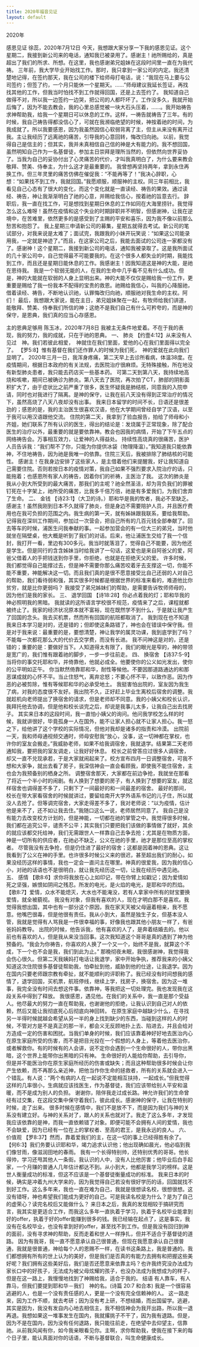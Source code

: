 ```yaml
---
title: 2020年福音见证
layout: default
---
```


2020年


感恩见证
徐蕊，2020年7月12日
今天，我想跟大家分享一下我的感恩见证。这个星期二，我接到新公司来的电话，通知我已被录用了。感谢主！祂所赐给的，真是超出了我们的所求、所想。在这里，我也感谢弟兄姐妹在这段时间里一直在为我代祷。
三年前，我大学毕业开始找工作。那时，我只拿到一家公司的内定。我还清楚地记得，在签约那天，我在公司的楼下给师母打电话，说：“我现在马上要与公司签约；但签了约，一个月只能休一个星期天。……”师母建议我延长签证，再找找其他的工作，但我当时怕找不到工作就得回国，还是上去签约了。
我知道自己做得不对，所以我一边签约一边哭，把公司的人都吓坏了。工作没多久，我就开始后悔了，因为不能去教会，我的心里总感觉被一块大石头压着，……。我开始祷告求神帮助我，给我一个星期日可以休息的工作。这样，一祷告就祷告了三年。有的时候，我自己祷告得都没信心了，可就在我濒临绝望的时候，神按着祂的时间，为我成就了。所以我要感恩，因为我虽然因信心软弱背离了主，但主从来没有离开过我。主让我经历了远离祂的痛苦，引导我的心意回转，悔改归向祂。
以前，我觉得自己是信主的；但其实，我并未真相信自己信的神是大有能力的。我不想回国，虽然明知自己作为一名基督徒，参加主日崇拜是理所当然的，但依然向世界妥协了。当我为自己的妥协付出了心灵痛苦的代价，才叫我真明白了，为什么要来教会敬拜、赞美、侍奉主，为什么这才是最重要的。
我曾想再坚持两年，拿到永住再换工作。但三年灵里的痛苦仿佛在催促我：“不能再等了！”我决心辞职，心想：“如果找不到工作，我就回国。”我愿顺服，顺服神的主权。同三年前相比，我看见自己心态有了很大的变化，而这个变化就是一直读经、祷告的果效。通过读经、祷告，神让我渐渐明白了祂的心意，并赐给我信心，按着祂的旨意去行。
辞职后，我一直在找工作，可是想找到星期日休息的工作如同在大海里捞针。我觉得怎么这么难呀！虽然在疫情和这个失业的时期辞职并不明智，但感谢神，让我在逆境中，在苦难里，依然更多的是感受到了主赐的平安和喜乐，因为我不像以前那么愁苦和抱怨了。
我上星期三申请新公司的募集，星期五就得去考试。新公司的笔试部分，对我来说是太难了；面试完，我跟我的小妹开玩笑说：“如果这公司能录用我，一定就是神迹了。”而且，在这家公司之后，我能去面试的公司连一家都没有了。感谢神！这个星期二，我接到新公司的电话，通知我被录取了。这是我所面试的几十家公司中，自己觉得最不可能要我的。在这个很多人都失业的时期，我能找到工作，而且还是星期日能休息的工作。我感谢主！因我知道这是神的大能，是祂在恩待我。
我是一个软弱无能的人，在我的生命中几乎看不见有什么成功。但是，神的大能就在软弱的人身上显明出来。神的大能不仅仅是赐给我一份工作，更重要是赐给了我一份我本不配得的宝贵的救恩。祂赐给我信心，叫我的心降服祂，借着读经、祷告，不断地认识祂，认罪悔改归向祂，顺服祂对我生命的主权。阿们！
最后，我想跟大家说，能在主日，弟兄姐妹聚在一起，有牧师给我们讲道，能敬拜、赞美、侍奉我们所信的神；这绝不是我们自己有什么可矜夸的，而是神的保守，是恩典，我们真的应当心存感恩。

主的恩典足够用
陈玉冰，2020年7月8日
我被主无条件地爱着。不在于我的表现，我的努力，我的成就，只在于祂的恩典。
一、	肺炎
【约壹4:12】从来没有人见过　神。我们若彼此相爱，　神就住在我们里面，爱他的心在我们里面得以完全了。
【罗5:8】惟有基督在我们还作罪人的时候为我们死，　神的爱就在此向我们显明了。
2020年三月一日，我浑身疼痛，第二天早上去诊所看病，体温38度。在疫情期间，根据日本政府的有关法规，去医院治疗很麻烦。无特殊接触，所在地没有新型肺炎患者，我只能去药店买一些基本药。
可第二天到第八天，我持续地高烧和咳嗽，期间已被确诊为肺炎。第八天去了医院，再次拍了CT，肺部的阴影面积扩大了，由于症状比之前严重了很多，医生怀疑我是肺结核，同意我的入院申请，同时也对我进行了隔离。是神的保守，让我在前八天没有得到正常治疗的情况下，虽然高烧了八天八夜却没有出事。
我来日本留学的时间不长，日语还是很差劲的；感恩的是，我的主治医生很喜欢汉语，他在大学期间曾经自学了汉语，以至于我可以用汉语跟他交流。
住院的第二天，我拿到了验血报告，拍给了师母和小齐姐，她们联系了所有认识的医生，得出的结论是：发烧属于正常现象，除了配合医生的治疗以外，最重要的就是要依靠神。教会也因我的病情，开始了下午五点的网络祷告会。万事相互效力，让爱神的人得益处。
持续性高烧真的很痛苦，医护人员告诉我：“我们帮不了你，只能为你提供冰袋（物理降温）。”我知道我只能依靠神，不住地祷告，因为祂是我唯一的依靠。住院三天后，我被排除了肺结核的可能性。 
感谢主！在我身边安排了这些家人，是主借着他们来提醒我，好让我知道自己需要住院。否则若按日本的疫情对策，我自己如果不强烈要求入院治疗的话，只能拖着；也感恩所有家人的祷告，因着你们的祈祷，主医治了我。
这次的肺炎是我从小到大所受到的最大痛苦，那我们的主呢？祂全然圣洁，却为背负我们的罪被钉死在十字架上，祂所受的痛苦，比我多千倍万倍，祂是有多爱我们，为我们舍弃了生命。
二、	金钱
【诗23:1】（大卫的诗。）耶和华是我的牧者，我必不至缺乏。
感谢主！虽然我刚到日本不久就得了肺炎，但是身边不需要陪护人员，并且医疗费用也在我可负担的范围之内。我生病的第一天，就有姊妹跟我联系，要给我帮助。
记得我在深圳工作期间，参加过一次营会，把自己所有的几百元钱全部奉献了。回去等车的时候，浦医生问我奉献的事。一起参加营会的有一位大三的弟兄，当时他就坐在隔壁桌，他大概是听到了我们的对话。后来，他让浦医生交给了我一个信封，我打开一看，里边有300多元。我当时就落泪了，觉得自己不能要，因为他还是学生。但是同行的含含姊妹当时给我讲了一句话，这爱也是来自阿爸父的爱，阿爸父借着人的手把钱送到你手里，你拒绝，也就是在拒绝天父的爱。
许多时候，我们都觉得自己能撑过去，但是神不需要你那么痛苦咬着牙去支撑这一切，你能不能不重要，神能解决这一切。而且我们真的是很不愿意接受比自己还弱的人对自己的帮助，我们看待弱和强，其实很多时候都是根据世界的标准来看的，难道他比你贫穷，就是比你更弱吗？
我接受了弟兄姊妹们的帮助，是需要告诉牧师师母的，因为他们是我的家长。
三、	退学回国
【诗18:28】你必点着我的灯；耶和华我的　神必照明我的黑暗。
我就读的这所语言学校很不规范，疫情来了之后，课程就都被终止了。我家的经济状况原本就不富裕，现在既然学不到什么，于是就让我产生了回国的念头。我去买机票，然而所有回国的航班都取消了。
我到现在也不知道我来日本学习是对的，还是错的；但即使这条路错了，神也会在错误中保守我。但是对于我来说：最重要的是，要想清楚，神让我学的属灵功课，我到底学到了吗？不能每一次都花那么大的代价去交学费，而没有长进。
我不问神这是对的，还是错的；重要的是：要做好当下。人知道得太有限了，我们的眼光是窄的，神的带领是宽广的，我们惟有跟着祂的脚步，一步一步往前走。
四、	换宿舍
【诗37:5-9】当将你的事交托耶和华，并倚靠他，他就必成全。他要使你的公义如光发出，使你的公平明如正午。
你当默然倚靠耶和华，耐性等候他。不要因那道路通达的和那恶谋成就的心怀不平。当止住怒气，离弃忿怒；不要心怀不平，以致作恶。因为作恶的必被剪除，惟有等候耶和华的必承受地土。
我挺害怕出院的，室友因为我生了病，对我的态度很不友好。我出院不久，正好赶上毕业生离校后宿舍的调整。我就趁机向老师提出了换宿舍的请求，但是老师却不同意。我的小姨父和校长认识，我拜托他去协调，但是他和校长谈完之后，却说是我事儿太多，让我自己出去找房子。
其实来日本的这段时间，我一直怕小姨父的询问。他问我学校怎么样的时候，我就讲很好，毕竟孤身一人在国外，能不让家人担心就不让家人担心。我一怒之下，给他讲了这个学校的实际情况，但他对我却是诸多的指责和冷漠。
出院前一天，我和师母通视频交通时，师母安慰我“放心，没事，这一切神都在掌权，也许你的室友会搬走。”我威胁老师，如果不给我调宿舍，我就退学。结果第二天老师通知我，要把我的室友调走，让我好好休息。 
校长之前曾答应过很多人调宿舍，却又一直不兑现承若，于是大家就闹起来了。校方宣布四月一日调整宿舍，可我不想和大家争，就出去看了房子，我深信神会一直会看顾我，即使我不能住宿舍，主也会为我预备别的栖身之所。
调整宿舍那天，大家都在前边争抢，我就坐在那看了将近一个半小时的闹剧。有人换到了想要的房子，有人换到了想要的室友，就这样宿舍也调得差不多了，只剩下了一间最好的和一间最差的宿舍。
最好的那间，校长在带大家看宿舍的时候就讲过，要留给南开大学外语系书记的儿子住，所以就没人去抢了。但等调完宿舍，大家走得差不多了，我对老师说：“以为疫情，估计他是来不了，还不如让我去住。”我随口这么一说，老师居然同意了。
我自己是没有能力去改变校方计划的，但是神能，一切都在祂的掌管之中。我觉得很多时候，我们都在追究公平，谴责不公平；其实我们只要把我们该做的事情做了就好，其余的就应该都交托给神，我们无需跟世人一样靠自己去争去抢；尤其是在物质方面，神是一切所有的供应者，在祂必不缺乏，公义在祂的手里，祂才是那位至高的掌权者。
尽管我没有去争抢，但是仍住进了最好的宿舍；这都是因着神的恩典。这让我看到了公义在神的手里。也许很多时候公义来的很迟，甚至超出我们的耐心，如果没经历这样的事情，我也一定会一直问主在哪里。神真的很爱我，因为我的信心小，对祂的话语也不是很明白，就让我先经历这一切，让我在经历中遇见祂。
五、	感情
【歌8:6】求你将我放在心上如印记，带在你臂上如戳记；因为爱情如死之坚强，嫉恨如阴间之残忍。所发的电光，是火焰的电光，是耶和华的烈焰。
【歌8:7】爱情，众水不能熄灭，大水也不能淹没，若有人拿家中所有的财宝要换爱情，就全被藐视。
我没有对象，但我有喜欢的人，现在才明白那不是喜欢。我觉得我想出国，其中也有一部分这个原因，我在家天天被父母逼着相亲，我不愿意。他嘴巴很毒，但是他很有责任。我从小到大，虽然是独生子女，但基本没人管，我就是觉得有人骂我是一件很幸福的事，好像我也跟其他小朋友一样了，有爸爸妈妈教导。
出院的时候，他告诉我，他有喜欢的人了，是奔着结婚去的。他以前也有喜欢的人，但是我从来没当回事。这次我知道这个哥哥是真的遇到了神为他预备的。“我会为你祷告，你喜欢的人换了一个又一个，始终不是我，就算这个不成，下一个也不会是我，我们到此为止。” 
那晚彻夜未眠，我很感谢神，我觉得我会伤心很久。但第二天我姨妈打电话让我退学，家中开始争执，推荐我来的小姨父知道这次住院很多基督徒帮助我，怕牵扯到他，威胁到他的仕途，让我退学。因为在国内只要老师跟宗教有牵扯，就不能顺利的评职称了。我已经没有时间想我的感情了，退学回国，买机票，航班停线，继续上学，找房子，换宿舍。因为这一堆事，我完全没有时间去想这件事。依靠神，等我把这一切处理完。我也发现我在这段关系中得到了释放。
我很感恩，遇见他。在我们的关系中，我一直是那个受益人。他尽最大的努力一直在帮助我，也谢谢他的拒绝，让我认识到自己对人的依赖，然后又能让我彻底死心后彻底向神回转。
在原生家庭中越缺少什么，在寻找另一半得时候就越会希望从另一半的身上找到缺少的东西，当碰到这样的人的时候，不管对方是不是真正的那一半，都会义无反顾地扑上去、陷进去，并且会给对方造成一定的伤害和困扰。当我们单身的时候，我们应该靠着神好好地去医治内心在原生家庭所受的伤害，而不是把目光投在一个假想的人身上，等着他去医治你，或者解救你。有的时候有的人会讲，说不定你会遇到一个生命很好的人，带你出黑暗，这个世界上能带你出黑暗的只有神。
生命很好的人能给你帮助，去引导你，但是并不能医治你在原生家庭所经历的伤害或缺失；而且这种帮助很多时候会让你产生依赖，而不再那么亲近神，把他当作你生命的拯救者，所有的关系就会进入一个错乱。有人说：“两个有病的人在一起说不定能相互扶持，一起成长。”但我觉得这样的几率很小，生病就应该找医生，作为基督徒，我们应该带给别人平安和温暖，而不是成为别人的负担。
谢谢你，陪伴我走过成长路。神允许我们的生命曾经有过交集，在这段交集中保守着我们，彼此成长。感谢神的保守，让我在特别的时候，走了出来。
很多时候在感情中，我们不是放不下，而是因为我们与神的关系没有建立好。与神的关系对了，跟人的关系也就对了。我走了这么多年，才发现我应该依靠的是神，而我一直依赖错了对象。即便可能不会拥有人间的爱情，我也不会缺爱，因为已经有一位在上的掌权者、至高的君王，是我永远的良人。
六、	价值观
【罗8:37】然而，靠着爱我们的主，在这一切的事上已经得胜有余了。
【何6:3】我们务要认识耶和华，竭力追求认识他；他出现确如晨光，他必临到我们像甘雨，像滋润田地的春雨。
我有一个长得特别帅，还特别优秀的哥哥。他长得帅，学习还甩其他人一条街。我认识的人中，没有人比他厉害；他毕业后白手起家，一个月赚的普通人几年估计都达不到。从小到大，他都是我学习的榜样。这是世人衡量成功的标准，但这不应该是一个基督徒衡量成功的标准。
我来日本的时候，确实是冲着九州大学来的，因为我觉得自己若没有很好学历的话，回国就找不到好工作。这么多年来，我也一直在难为自己，我就是很想读名校，很想很想。这没有错呀，神也希望我们能成为更好的自己。可是我读名校是为什么？是为了自己的虚荣心？读完名校后又能做什么？
来日本之后，我真的发现相较于搞研究而言，我其实是更适合工作，而我这么多年一直执着于学习，执着于名校毕业能拿到好的offer，执着于好的offer能赚到很多的钱。我已经输在起点了，这是事实，我没有在名校毕业，也没有拿到好的offer，甚至找不到工作。但是我没有回归到神的面前，没有寻求神的帮助，反而走着和世人一样挣扎，但并不适合于基督徒的道路。
因为有我哥，我一直不愿意承认自己很普通，但现在我愿意承认自己很普通，我就是很普通，神给每个人的恩赐不一样，在读书这条路上，我是普通的。我们都想拥有所有的世上认为的美好，但是我们是否真的有能力去拥有和把握这些美好呢？我们拥有这些美好后，我们是否还愿意来依靠主吗？也许我终究没办法成为家长口中的好孩子，无法成为被父母炫耀的孩子，也没办法成为我想成为的样子，但是在这一路上，我慢慢地找到了神赐给我，适合于我的。
结语
有人靠车，有人靠马，但我们要提到耶和华－我们　神的名。(诗篇 20:7 和合本)
我是一个很容易逃避的人，也是一个没有责任感的人，更是一个没有完全信赖神的人。
这一路走来，因为工作不顺，就去考研；因为没有考上研，不想结婚，而出国留学。逃避，其实是因为，我没有发自内心地去相信主，我不相信神会为我开出路，所以我一退再退。我想如果这一堆事发生在国内，我就撂挑子不干了，因为我有退路。但是，因为不是在国内，因为没有任何退路，我只能往前走，在绝望中去仰望主，信靠祂。从前我风闻有你，如今我亲眼看见你。主啊，求你帮助我，使我在接下来的每个日子里，能认真面对你的话语，不断与基督联合，叫生命健康成长。
